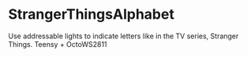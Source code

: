 # StrangerThingsAlphabet
Use addressable lights to indicate letters like in the TV series, Stranger Things. Teensy + OctoWS2811
